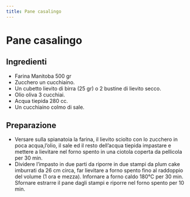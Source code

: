 ```yaml
---
title: Pane casalingo
---
```

# Pane casalingo

## Ingredienti

- Farina Manitoba 500 gr
- Zucchero un cucchiaino.
- Un cubetto lievito di birra (25 gr) o 2 bustine di lievito secco.
- Olio oliva 3 cucchiai.
- Acqua tiepida 280 cc.
- Un cucchiaino colmo di sale.

## Preparazione 

- Versare sulla spianatoia la farina, il lievito sciolto con lo zucchero in poca acqua,l’olio, il sale ed il resto dell’acqua tiepida impastare e mettere a lievitare nel forno spento in una ciotola coperta da pellicola per 30 min.
- Dividere l’impasto in due parti da riporre in due stampi da plum cake imburrati da 26 cm circa, far lievitare a forno spento fino al raddoppio del volume (1 ora e mezza). Infornare a forno caldo 180°C per 30 min. Sfornare estrarre il pane dagli stampi e riporre nel forno spento per 10 min.
